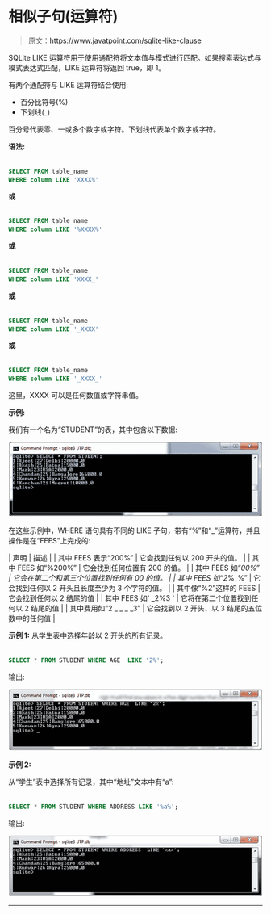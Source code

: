 # 相似子句(运算符)

> 原文：<https://www.javatpoint.com/sqlite-like-clause>

SQLite LIKE 运算符用于使用通配符将文本值与模式进行匹配。如果搜索表达式与模式表达式匹配，LIKE 运算符将返回 true，即 1。

有两个通配符与 LIKE 运算符结合使用:

*   百分比符号(%)
*   下划线(_)

百分号代表零、一或多个数字或字符。下划线代表单个数字或字符。

**语法:**

```sql

SELECT FROM table_name
WHERE column LIKE 'XXXX%'

```

**或**

```sql

SELECT FROM table_name
WHERE column LIKE '%XXXX%'

```

**或**

```sql

SELECT FROM table_name
WHERE column LIKE 'XXXX_'

```

**或**

```sql

SELECT FROM table_name
WHERE column LIKE '_XXXX'

```

**或**

```sql

SELECT FROM table_name
WHERE column LIKE '_XXXX_'

```

这里，XXXX 可以是任何数值或字符串值。

**示例:**

我们有一个名为“STUDENT”的表，其中包含以下数据:

![Sqlite Like clause 1](img/6fbc91d7cfa3da0aba28c52c8d2327ba.png)

在这些示例中，WHERE 语句具有不同的 LIKE 子句，带有“%”和“_”运算符，并且操作是在“FEES”上完成的:

| 声明 | 描述 |
| 其中 FEES 表示“200%” | 它会找到任何以 200 开头的值。 |
| 其中 FEES 如“%200%” | 它会找到任何位置有 200 的值。 |
| 其中 FEES 如“_00%” | 它会在第二个和第三个位置找到任何有 00 的值。 |
| 其中 FEES 如“2_%_%” | 它会找到任何以 2 开头且长度至少为 3 个字符的值。 |
| 其中像“%2”这样的 FEES | 它会找到任何以 2 结尾的值 |
| 其中 FEES 如' _2%3 ' | 它将在第二个位置找到任何以 2 结尾的值 |
| 其中费用如“2 _ _ _ _3” | 它会找到以 2 开头、以 3 结尾的五位数中的任何值 |

**示例 1:** 从学生表中选择年龄以 2 开头的所有记录。

```sql

SELECT * FROM STUDENT WHERE AGE  LIKE '2%'; 

```

输出:

![Sqlite Like clause 2](img/aa8c0a646b54e518350d71eff3d33768.png)

**示例 2:**

从“学生”表中选择所有记录，其中“地址”文本中有“a”:

```sql

SELECT * FROM STUDENT WHERE ADDRESS LIKE '%a%'; 

```

输出:

![Sqlite Like clause 3](img/63bdf279df38e07adc38ceb9e2034371.png)

* * *